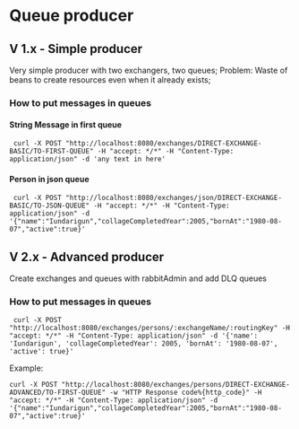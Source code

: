 # Queue producer

## V 1.x - Simple producer
Very simple producer with two exchangers, two queues;
Problem: Waste of beans to create resources even when it already exists;

### How to put messages in queues
#### String Message in first queue
```curl
 curl -X POST "http://localhost:8080/exchanges/DIRECT-EXCHANGE-BASIC/TO-FIRST-QUEUE" -H "accept: */*" -H "Content-Type: application/json" -d 'any text in here'
```

#### Person in json queue
```curl
 curl -X POST "http://localhost:8080/exchanges/json/DIRECT-EXCHANGE-BASIC/TO-JSON-QUEUE" -H "accept: */*" -H "Content-Type: application/json" -d '{"name":"Iundarigun","collageCompletedYear":2005,"bornAt":"1980-08-07","active":true}'
```
## V 2.x - Advanced producer
Create exchanges and queues with rabbitAdmin and add DLQ queues

### How to put messages in queues
```curl
 curl -X POST "http://localhost:8080/exchanges/persons/:exchangeName/:routingKey" -H "accept: */*" -H "Content-Type: application/json" -d '{'name': 'Iundarigun', 'collageCompletedYear': 2005, 'bornAt': '1980-08-07', 'active': true}'
```

Example:
```curl
curl -X POST "http://localhost:8080/exchanges/persons/DIRECT-EXCHANGE-ADVANCED/TO-FIRST-QUEUE" -w "HTTP Response code%{http_code}" -H "accept: */*" -H "Content-Type: application/json" -d '{"name":"Iundarigun","collageCompletedYear":2005,"bornAt":"1980-08-07","active":true}'
```